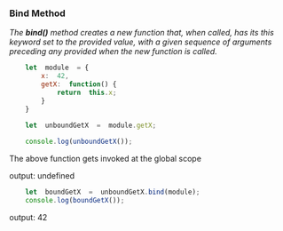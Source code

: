 ### Bind Method
*The **bind()** method creates a new function that, when called, has its this keyword set to the provided value, with a given sequence of arguments preceding any provided when the new function is called.*
```js
    let  module  = {
        x:  42,
        getX:  function() {
            return  this.x;
        }
    }

    let  unboundGetX  =  module.getX;
    
    console.log(unboundGetX()); 
```
The above function gets invoked at the global scope

output: undefined
```js
    let  boundGetX  =  unboundGetX.bind(module);
    console.log(boundGetX());
```
output: 42
